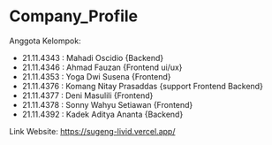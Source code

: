 # Company_Profile
Anggota Kelompok:
- 21.11.4343 : Mahadi Oscidio {Backend}
- 21.11.4346 : Ahmad Fauzan   {Frontend ui/ux}
- 21.11.4353 : Yoga Dwi Susena {Frontend}
- 21.11.4376 : Komang Nitay Prasaddas {support Frontend Backend}
- 21.11.4377 : Deni Masulili {Frontend}
- 21.11.4378 : Sonny Wahyu Setiawan {Frontend}
- 21.11.4392 : Kadek Aditya Ananta {Backend}

Link Website: https://sugeng-livid.vercel.app/
